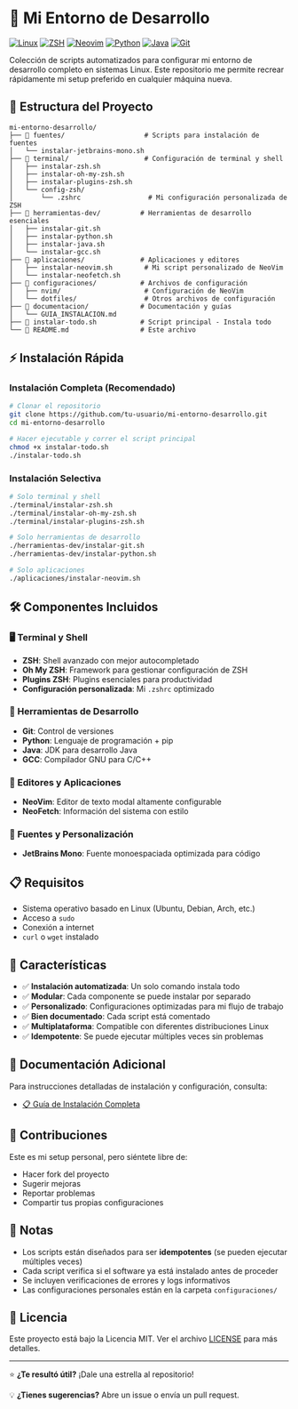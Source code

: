 # 🚀 Mi Entorno de Desarrollo

[![Linux](https://img.shields.io/badge/Linux-FCC624?style=for-the-badge&logo=linux&logoColor=black)](https://www.linux.org/)
[![ZSH](https://img.shields.io/badge/Shell-ZSH-89e051?style=for-the-badge&logo=zsh&logoColor=white)](https://www.zsh.org/)
[![Neovim](https://img.shields.io/badge/NeoVim-%2357A143.svg?&style=for-the-badge&logo=neovim&logoColor=white)](https://neovim.io/)
[![Python](https://img.shields.io/badge/python-3670A0?style=for-the-badge&logo=python&logoColor=ffdd54)](https://www.python.org/)
[![Java](https://img.shields.io/badge/java-%23ED8B00.svg?style=for-the-badge&logo=openjdk&logoColor=white)](https://www.java.com/)
[![Git](https://img.shields.io/badge/git-%23F05033.svg?style=for-the-badge&logo=git&logoColor=white)](https://git-scm.com/)


Colección de scripts automatizados para configurar mi entorno de desarrollo completo en sistemas Linux. Este repositorio me permite recrear rápidamente mi setup preferido en cualquier máquina nueva.

## 📁 Estructura del Proyecto

```
mi-entorno-desarrollo/
├── 📂 fuentes/                    # Scripts para instalación de fuentes
│   └── instalar-jetbrains-mono.sh
├── 📂 terminal/                   # Configuración de terminal y shell
│   ├── instalar-zsh.sh
│   ├── instalar-oh-my-zsh.sh
│   ├── instalar-plugins-zsh.sh
│   └── config-zsh/
│       └── .zshrc                 # Mi configuración personalizada de ZSH
├── 📂 herramientas-dev/          # Herramientas de desarrollo esenciales
│   ├── instalar-git.sh
│   ├── instalar-python.sh
│   ├── instalar-java.sh
│   └── instalar-gcc.sh
├── 📂 aplicaciones/              # Aplicaciones y editores
│   ├── instalar-neovim.sh        # Mi script personalizado de NeoVim
│   └── instalar-neofetch.sh
├── 📂 configuraciones/           # Archivos de configuración
│   ├── nvim/                     # Configuración de NeoVim
│   └── dotfiles/                 # Otros archivos de configuración
├── 📂 documentacion/             # Documentación y guías
│   └── GUIA_INSTALACION.md
├── 📜 instalar-todo.sh           # Script principal - Instala todo
└── 📖 README.md                  # Este archivo
```

## ⚡ Instalación Rápida

### Instalación Completa (Recomendado)
```bash
# Clonar el repositorio
git clone https://github.com/tu-usuario/mi-entorno-desarrollo.git
cd mi-entorno-desarrollo

# Hacer ejecutable y correr el script principal
chmod +x instalar-todo.sh
./instalar-todo.sh
```

### Instalación Selectiva
```bash
# Solo terminal y shell
./terminal/instalar-zsh.sh
./terminal/instalar-oh-my-zsh.sh
./terminal/instalar-plugins-zsh.sh

# Solo herramientas de desarrollo
./herramientas-dev/instalar-git.sh
./herramientas-dev/instalar-python.sh

# Solo aplicaciones
./aplicaciones/instalar-neovim.sh
```

## 🛠️ Componentes Incluidos

### 🖥️ Terminal y Shell
- **ZSH**: Shell avanzado con mejor autocompletado
- **Oh My ZSH**: Framework para gestionar configuración de ZSH
- **Plugins ZSH**: Plugins esenciales para productividad
- **Configuración personalizada**: Mi `.zshrc` optimizado

### 🔧 Herramientas de Desarrollo
- **Git**: Control de versiones
- **Python**: Lenguaje de programación + pip
- **Java**: JDK para desarrollo Java
- **GCC**: Compilador GNU para C/C++

### 📝 Editores y Aplicaciones
- **NeoVim**: Editor de texto modal altamente configurable
- **NeoFetch**: Información del sistema con estilo

### 🎨 Fuentes y Personalización
- **JetBrains Mono**: Fuente monoespaciada optimizada para código

## 📋 Requisitos

- Sistema operativo basado en Linux (Ubuntu, Debian, Arch, etc.)
- Acceso a `sudo`
- Conexión a internet
- `curl` o `wget` instalado

## 🚀 Características

- ✅ **Instalación automatizada**: Un solo comando instala todo
- ✅ **Modular**: Cada componente se puede instalar por separado
- ✅ **Personalizado**: Configuraciones optimizadas para mi flujo de trabajo
- ✅ **Bien documentado**: Cada script está comentado
- ✅ **Multiplataforma**: Compatible con diferentes distribuciones Linux
- ✅ **Idempotente**: Se puede ejecutar múltiples veces sin problemas

## 📖 Documentación Adicional

Para instrucciones detalladas de instalación y configuración, consulta:
- [📋 Guía de Instalación Completa](documentacion/GUIA_INSTALACION.md)

## 🤝 Contribuciones

Este es mi setup personal, pero siéntete libre de:
- Hacer fork del proyecto
- Sugerir mejoras
- Reportar problemas
- Compartir tus propias configuraciones

## 📝 Notas

- Los scripts están diseñados para ser **idempotentes** (se pueden ejecutar múltiples veces)
- Cada script verifica si el software ya está instalado antes de proceder
- Se incluyen verificaciones de errores y logs informativos
- Las configuraciones personales están en la carpeta `configuraciones/`

## 📄 Licencia

Este proyecto está bajo la Licencia MIT. Ver el archivo [LICENSE](LICENSE) para más detalles.

---

⭐ **¿Te resultó útil?** ¡Dale una estrella al repositorio!

💡 **¿Tienes sugerencias?** Abre un issue o envía un pull request.
